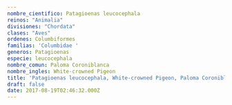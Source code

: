 ```yaml
---
nombre_cientifico: Patagioenas leucocephala
reinos: "Animalia"
divisiones: "Chordata"
clases: "Aves"
ordenes: Columbiformes
familias: 'Columbidae '
generos: Patagioenas
especie: leucocephala
nombre_comun: Paloma Coroniblanca
nombre_ingles: White-crowned Pigeon
title: 'Patagioenas leucocephala, White-crowned Pigeon, Paloma Coroniblanca'
draft: false
date: 2017-08-19T02:46:32.000Z
---
```


